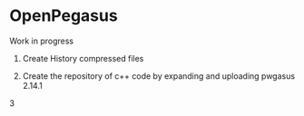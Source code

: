 # OpenPegasus

Work in progress

1. Create History compressed files

2. Create the  repository of c++ code by expanding and uploading pwgasus 2.14.1

3
